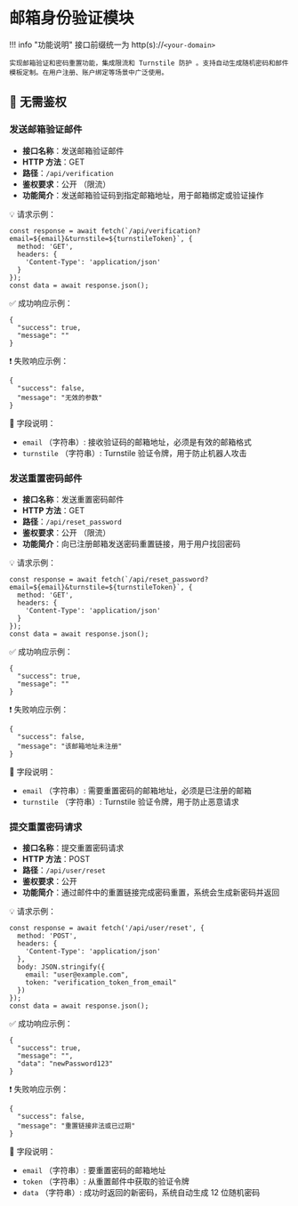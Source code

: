 # 邮箱身份验证模块

!!! info "功能说明"
    接口前缀统一为 http(s)://`<your-domain>`

    实现邮箱验证和密码重置功能，集成限流和 Turnstile 防护 。支持自动生成随机密码和邮件模板定制。在用户注册、账户绑定等场景中广泛使用。

## 🔐 无需鉴权

### 发送邮箱验证邮件

- **接口名称**：发送邮箱验证邮件
- **HTTP 方法**：GET
- **路径**：`/api/verification`
- **鉴权要求**：公开 （限流）
- **功能简介**：发送邮箱验证码到指定邮箱地址，用于邮箱绑定或验证操作

💡 请求示例：

```
const response = await fetch(`/api/verification?email=${email}&turnstile=${turnstileToken}`, {  
  method: 'GET',  
  headers: {  
    'Content-Type': 'application/json'  
  }  
});  
const data = await response.json();
```

✅ 成功响应示例：

```
{  
  "success": true,  
  "message": ""  
}
```

❗ 失败响应示例：

```
{  
  "success": false,  
  "message": "无效的参数"  
}
```

🧾 字段说明：

- `email` （字符串）: 接收验证码的邮箱地址，必须是有效的邮箱格式
- `turnstile` （字符串）: Turnstile 验证令牌，用于防止机器人攻击

### 发送重置密码邮件

- **接口名称**：发送重置密码邮件
- **HTTP 方法**：GET
- **路径**：`/api/reset_password`
- **鉴权要求**：公开 （限流）
- **功能简介**：向已注册邮箱发送密码重置链接，用于用户找回密码

💡 请求示例：

```
const response = await fetch(`/api/reset_password?email=${email}&turnstile=${turnstileToken}`, {  
  method: 'GET',  
  headers: {  
    'Content-Type': 'application/json'  
  }  
});  
const data = await response.json();
```

✅ 成功响应示例：

```
{  
  "success": true,  
  "message": ""  
}
```

❗ 失败响应示例：

```
{  
  "success": false,  
  "message": "该邮箱地址未注册"  
}
```

🧾 字段说明：

- `email` （字符串）: 需要重置密码的邮箱地址，必须是已注册的邮箱
- `turnstile` （字符串）: Turnstile 验证令牌，用于防止恶意请求

### 提交重置密码请求

- **接口名称**：提交重置密码请求
- **HTTP 方法**：POST
- **路径**：`/api/user/reset`
- **鉴权要求**：公开
- **功能简介**：通过邮件中的重置链接完成密码重置，系统会生成新密码并返回

💡 请求示例：

```
const response = await fetch('/api/user/reset', {  
  method: 'POST',  
  headers: {  
    'Content-Type': 'application/json'  
  },  
  body: JSON.stringify({  
    email: "user@example.com",  
    token: "verification_token_from_email"  
  })  
});  
const data = await response.json();
```

✅ 成功响应示例：

```
{  
  "success": true,  
  "message": "",  
  "data": "newPassword123"  
}
```

❗ 失败响应示例：

```
{  
  "success": false,  
  "message": "重置链接非法或已过期"  
}
```

🧾 字段说明：

- `email` （字符串）: 要重置密码的邮箱地址
- `token` （字符串）: 从重置邮件中获取的验证令牌
- `data` （字符串）: 成功时返回的新密码，系统自动生成 12 位随机密码 

